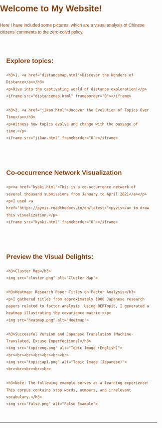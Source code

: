 <html lang="en">
<head>
  <meta charset="UTF-8">
  <meta name="viewport" content="width=device-width, initial-scale=1.0">
  <title>Welcome to My Website!</title>
  <style>
    body {
      background-image: url('blu.jpg');
      background-size: cover;
      background-repeat: no-repeat;
      background-attachment: fixed;
      color: #8B4513;
      font-family: 'Arial', sans-serif;
      line-height: 1.6;
      margin: 0;
      padding: 0;
    }

    h1, h2, h3, p {
      max-width: 800px;
      margin: auto;
    }

    img {
      max-width: 100%;
      height: auto;
      display: block;
      margin: auto;
      margin-top: 20px;
      opacity: 0.8; 
    }

    iframe {
      width: 100%;
      height: 600px;
      border: 1px solid #ddd;
    }

    section {
      padding: 20px;
    }
  </style>
</head>
<body>

  <h1>Welcome to My Website!</h1>

  <p>Here I have included some pictures, which are a visual analysis of Chinese citizens’ comments to the zero-coivd policy.</p>

  <section>
    <h2>Explore topics:</h2>

    <h3>1. <a href="distancemap.html">Discover the Wonders of Distance</a></h3>
    <p>Dive into the captivating world of distance exploration!</p>
    <iframe src="distancemap.html" frameborder="0"></iframe>

    <h3>2. <a href="jikan.html">Uncover the Evolution of Topics Over Time</a></h3>
    <p>Witness how topics evolve and change with the passage of time.</p>
    <iframe src="jikan.html" frameborder="0"></iframe>
  </section>

  <section>
    <h2>Co-occurrence Network Visualization</h2>

    <p><a href="kyoki.html">This is a co-occurrence network of several thousand submissions from January to April 2021</a></p>
    <p>I used <a href="https://pyvis.readthedocs.io/en/latest/">pyvis</a> to draw this visualization.</p>
    <iframe src="kyoki.html" frameborder="0"></iframe>
  </section>

  <section>
    <h2>Preview the Visual Delights:</h2>

    <h3>Cluster Map</h3>
    <img src="cluster.png" alt="Cluster Map">

    <h3>Heatmap: Research Paper Titles on Factor Analysis</h3>
    <p>I gathered titles from approximately 1000 Japanese research papers related to factor analysis. Using BERTopic, I generated a heatmap illustrating the covariance matrix.</p>
    <img src="heatmap.png" alt="Heatmap">

    <h3>Successful Version and Japanese Translation (Machine-Translated, Excuse Imperfections)</h3>
    <img src="topiceng.png" alt="Topic Image (English)">
    <br><br><br><br><br><br><br>
    <img src="topicjap1.png" alt="Topic Image (Japanese)">
    <br><br><br><br><br>

    <h3>Note: The following example serves as a learning experience! This corpus contains stop words, numbers, and irrelevant vocabulary.</h3>
    <img src="false.png" alt="False Example">
  </section>

</body>
</html>

---




